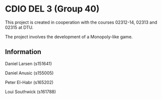 # CDIO DEL 3 (Group 40)

This project is created in cooperation with the courses 02312-14, 02313 and 02315 at DTU.

The project involves the development of a Monopoly-like game.

## Information

Daniel Larsen (s151641)

Daniel Anusic (s155005)

Peter El-Habr (s165202)

Loui Southwick (s161788)
